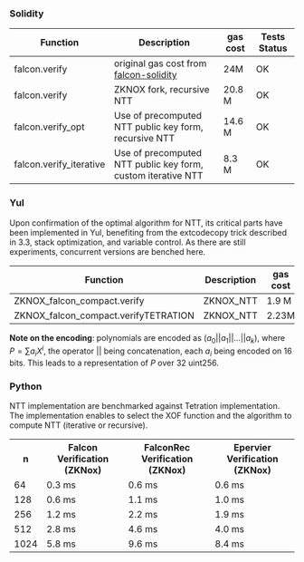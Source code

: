 
### Solidity


| Function                   | Description               | gas cost | Tests Status |
|------------------------|---------------------|---------------------|---------------------|
| falcon.verify       | original gas cost from [falcon-solidity](https://github.com/Tetration-Lab/falcon-solidity/blob/main/src/Falcon.sol)         | 24M | OK|
| falcon.verify      | ZKNOX fork, recursive NTT | 20.8 M| OK|
| falcon.verify_opt         | Use of precomputed NTT public key form, recursive NTT | 14.6 M| OK|
| falcon.verify_iterative         | Use of precomputed NTT public key form, custom iterative NTT | 8.3 M| OK|




### Yul

Upon confirmation of the optimal algorithm for NTT, its critical parts have been implemented in Yul, benefiting from the extcodecopy trick described in 3.3, stack optimization, and variable control.
As there are still experiments, concurrent versions are benched here. 

| Function                   | Description               | gas cost | Tests Status |
|------------------------|---------------------|---------------------|---------------------|
| ZKNOX_falcon_compact.verify       | ZKNOX_NTT      | 1.9 M | :white_check_mark:|
| ZKNOX_falcon_compact.verifyTETRATION       | ZKNOX_NTT      | 2.23M | :white_check_mark:|

**Note on the encoding**: polynomials are encoded as $(a_0 || a_1|| \ldots|| a_k)$, where $P=\sum {a_i}X^i$, the operator || being concatenation, each $a_i$ being encoded on 16 bits. This leads to a representation of $P$ over 32 uint256.


### Python

NTT implementation are benchmarked against Tetration implementation. The implementation enables to select the XOF function and the algorithm to compute NTT (iterative or recursive).

<table>
  <tr>
    <th>n</th>
    <th>Falcon Verification (ZKNox)</th>
    <th>FalconRec Verification (ZKNox)</th>
    <th>Epervier Verification (ZKNox)</th>
  </tr>
    <td>64</td>
    <td>0.3 ms</td>
    <td>0.6 ms</td>
    <td>0.6 ms</td>
  </tr>
  <tr>
    <td>128</td>
    <td>0.6 ms</td>
    <td>1.1 ms</td>
    <td>1.0 ms</td>
  </tr>
  <tr>
    <td>256</td>
    <td>1.2 ms</td>
    <td>2.2 ms</td>
    <td>1.9 ms</td>
  </tr>
  <tr>
    <td>512</td>
    <td>2.8 ms</td>
    <td>4.6 ms</td>
    <td>4.0 ms</td>
  </tr>
  <tr>
    <td>1024</td>
    <td>5.8 ms</td>
    <td>9.6 ms</td>
    <td>8.4 ms</td>
  </tr>
</table> 

